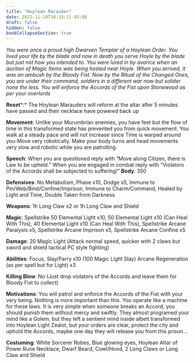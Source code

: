 ```yaml
---
title: "Hoylean Marauder"
date: 2022-11-10T10:33:21-05:00
draft: false
hidden: false
bookCollapseSection: true
---
```


*You were once a proud high Dwarven Templar of a Hoylean Order. You lived your life by the blade and now in death you serve Hoyle by the blade but just not how you intended to. You were lured in by avarice when an auction of Magic Items was being hosted near Hoyle. When you arrived, it was an ambush by the Bloody Fist. Now by the Ritual of the Changed Ones, you are under their command, soldiers in a different war now but solider none the less. You will enforce the Accords of the Fist upon Stonewood as per your overlords*

**Reset***:* The Hoylean Marauders will reform at the altar after 5 minutes have passed and their necklace have powered back up

**Movement**: Unlike your Murumbrian enemies, you have feet but the flow of time in this transformed state has prevented you from quick movement. You walk at a steady pace and will not increase since Time is warped around you-Move very robotically.  Make your body turns and head movements very slow and robotic while you are patrolling. 

**Speech**: When you are questioned reply with “Move along Citizen, there is Law to be upheld.” When you are engaged in combat reply with “Violators of the Accords shall be subjected to suffering!”
 **Body**: 350

**Defensives**: No Metabolism, Phase x10, Dodge x5, Immune to Pin/Web/Bind/Confine/Imprison, Immune to Charm/Command, Healed by Light and Time, Double Taken from Darkness

**Weapons**: 1h Long Claw x2 or 1h Long Claw and Shield

**Magic**: Spellstrike 50 Elemental Light x10, 50 Elemental Light x10 (Can Heal With This), 40 Elemental Light x10 (Can Heal With This), Spellstrike Arcane Paralysis x5, Spellstrike Arcane Imprison x5, Spellstrike Arcane Confine x5

**Damage**: 20 Magic Light (Attack normal speed, quicker with 2 claws but sword and shield tactical PC style fighting)

**Abilities**: Focus, Slay/Parry x10 (100 Magic Light Slay) Arcane Regeneration (as per spell but for Light) x3

**Killing Blow**: No (Just drop violators of the Accords and leave them for Bloody Fist to collect)

**Motivations**: You will patrol and enforce the Accords of the Fist with your very being. Nothing is more important than this. You operate like a machine for these laws. It is very simple when someone breaks an Accord, you should punish them without mercy and swiftly. They almost programed your mind like a Golem, but they left a sentient mind inside albeit transformed into Hoylean Light Zealot, but your orders are clear, protect the city and uphold the Accords, maybe one day they will release you from this prison…

**Costuming**: White Sorcerer Robes, Blue glowing eyes, Hoylean Altar of Power Rune Necklace, Dwarf Beard, Cowl/Hood, 2 Long Claws or Long Claw and Shield
